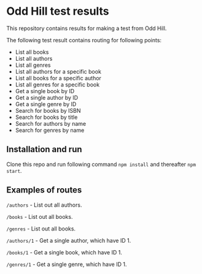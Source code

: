 # Odd Hill test results

This repository contains results for making a test from Odd Hill.

The following test result contains routing for following points:

- List all books
- List all authors
- List all genres
- List all authors for a specific book
- List all books for a specific author
- List all genres for a specific book
- Get a single book by ID
- Get a single author by ID
- Get a single genre by ID
- Search for books by ISBN
- Search for books by title
- Search for authors by name
- Search for genres by name

## Installation and run

Clone this repo and run following command `npm install` and thereafter `npm start`.

## Examples of routes

`/authors` - List out all authors.

`/books` - List out all books.

`/genres` - List out all books.

`/authors/1` - Get a single author, which have ID 1.

`/books/1` - Get a single book, which have ID 1.

`/genres/1` - Get a single genre, which have ID 1.
